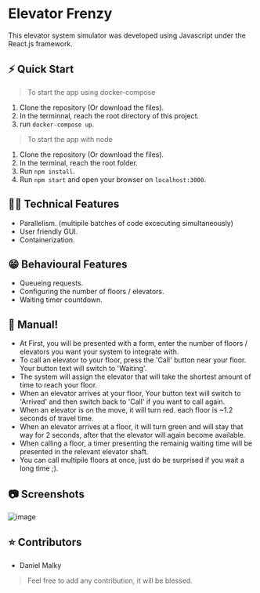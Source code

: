 # Elevator Frenzy

This elevator system simulator was developed using Javascript under the React.js framework.

## ⚡️ Quick Start

> To start the app using docker-compose

1. Clone the repository (Or download the files).
2. In the terminnal, reach the root directory of this project. 
3. run `docker-compose up`.

> To start the app with node

1. Clone the repository (Or download the files).
2. In the terminal, reach the root folder.
3. Run `npm install`.
4. Run `npm start` and open your browser on `localhost:3000`.

## 👨‍💻 Technical Features
* Parallelism. (multipile batches of code excecuting simultaneously)
* User friendly GUI.
* Containerization.

## 😁 Behavioural Features
* Queueing requests.
* Configuring the number of floors / elevators.
* Waiting timer countdown.

## 📖 Manual!
* At First, you will be presented with a form, enter the number of floors / elevators you want your system to integrate with.
* To call an elevator to your floor, press the 'Call' button near your floor. Your button text will switch to 'Waiting'.
* The system will assign the elevator that will take the shortest amount of time to reach your floor.
* When an elevator arrives at your floor, Your button text will switch to 'Arrived' and then switch back to 'Call' if you want to call again.
* When an elevator is on the move, it will turn red. each floor is ~1.2 seconds of travel time.
* When an elevator arrives at a floor, it will turn green and will stay that way for 2 seconds, after that the elevator will again become available.
* When calling a floor, a timer presenting the remainig waiting time will be presented in the relevant elevator shaft.
* You can call multipile floors at once, just do be surprised if you wait a long time ;).

## 📷 Screenshots
![image](https://user-images.githubusercontent.com/79100490/227968342-916746b1-280c-46e7-a205-b8afb8363da2.png)


## ⭐️ Contributors

* Daniel Malky

> Feel free to add any contribution, it will be blessed.
